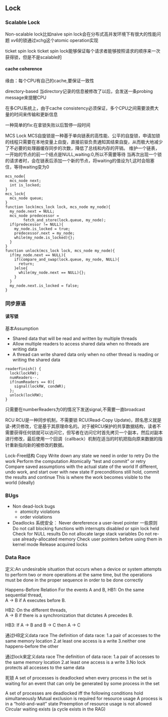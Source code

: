 ## Lock

### Scalable Lock
Non-scalable lock比如naive spin lock会在分布式高并发环境下有很大的性能问题
xv6的锁通过xchg这个atomic operation实现

ticket spin lock
ticket spin lock能够保证每个请求者能够按照请求的顺序来一次获得锁，但是不是scalable的

#### cache coherence
缘由：每个CPU有自己的cache,要保证一致性

directory-based 当directory记录的信息被修改了以后，会发送一条probing message来提醒CPU

在多CPU系统上，由于cache consistency必须保证，多个CPU之间需要浪费大量的时间来传输和更新信息

一种简单的fix:在拿锁失败以后暂停一段时间

MCS Lock
MCS自旋锁是一种基于单向链表的高性能、公平的自旋锁，申请加锁的线程只需要在本地变量上自旋，直接前驱负责通知其结束自旋，从而极大地减少了不必要的处理器缓存同步的次数，降低了总线和内存的开销。
维护一个链表，一开始的节点的前一个结点是NULL,waiting:0,所以不需要等待
当再次出现一个锁的请求者时，会在链表后添加一个新的节点，将waiting的值设为1,这时会阻塞住，等待waiting变为0
```
mcs_node{
  mcs_node next;
  int is_locked;
}
mcs_lock{
  mcs_node queue;
}
function lock(mcs_lock lock, mcs_node my_node){
  my_node.next = NULL;
  mcs_node predecessor = 
        fetch_and_store(lock.queue, my_node);
  if(predecessor != NULL){
    my_node.is_locked = true;
    predecessor.next = my_node;
    while(my_node.is_locked){};
  }
}
function unlock(mcs_lock lock, mcs_node my_node){
  if(my_node.next == NULL){
    if(compare_and_swap(lock.queue, my_node, NULL){
      return;
    }else{
      while(my_node.next == NULL){};
    }
  }
  my_node.next.is_locked = false;
}
```

### 同步原语

#### 读写锁
基本Assumption
* Shared data that will be read and written by multiple threads
* Allow multiple readers to access shared data when no threads are writing data
* A thread can write shared data only when no other thread is reading or writing the shared data

```
readerFinish() {
  lock(lockRW);
  numReaders--.
  if(numReaders == 0){
    signal(lockRW, condWR);
  };
  unlock(lockRW);
}
```
只需要在numberReaders为0的情况下发送signal,不需要一直broadcast

RCU
RCU是一种同步机制，不需要锁
RCU(Read-Copy Update)，顾名思义就是读-拷贝修改，它是基于其原理命名的。对于被RCU保护的共享数据结构，读者不需要获得任何锁就可以访问它，但写者在访问它时首先拷贝一个副本，然后对副本进行修改，最后使用一个回调（callback）机制在适当的时机把指向原来数据的指针重新指向新的被修改的数据。

Lock-Free结构
Copy
Write down any state we need in order to retry
Do the work
Perform the computation
Atomically “test and commit” or retry
Compare saved assumptions with the actual state of the world
If different, undo work, and start over with new state
If preconditions still hold, commit the results and continue
This is where the work becomes visible to the world (ideally)

### BUgs
* Non dead-lock bugs
  * atomicity violations
  * order violations
* Deadlocks
系统安全： Never dereference a user-level pointer
一些原则
Do not call blocking functions with interrupts disabled or spin lock held
Check for NULL results
Do not allocate large stack variables
Do not re-use already-allocated memory
Check user pointers before using them in kernel mode
Release acquired locks 

### Data Race
定义:An undesirable situation that occurs when a device or system attempts to perform two or more operations at the same time, but the operations must be done in the proper sequence in order to be done correctly

Happens-Before Relation
For the events A and B,
HB1: On the same sequential thread,  
A  ->  B if A executes before B.

HB2: On the different threads,  
A  ->  B if there is a synchronization that dictates A precedes B.

HB3: If A  ->  B and B  ->  C  then A  ->  C

通过HB定义data race
The definition of data race:
1.a pair of accesses to the same memory location
2.at least one access is a write
3.neither one happens-before the other

通过lock来定义data race
The definition of data race:
1.a pair of accesses to the same memory location
2.at least one access is a write
3.No lock protects all accesses to the same data

死锁
A set of processes is deadlocked when 
every process in the set is waiting for an event that can only be generated by some process in the set

A set of processes are deadlocked iff the following conditions hold simultaneously
Mutual exclusion is required for resource usage
A process is in a “hold-and-wait” state
Preemption of resource usage is not allowed
Circular waiting exists (a cycle exists in the RAG)


